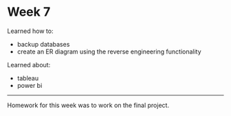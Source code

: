 # Week 7
Learned how to:
- backup databases
- create an ER diagram using the reverse engineering functionality

Learned about:
- tableau 
- power bi

---
Homework for this week was to work on the final project.